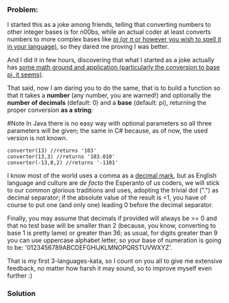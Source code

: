 ### Problem:
<p>I started this as a joke among friends, telling that converting numbers to other integer bases is for n00bs, while an actual coder at least converts numbers to more complex bases like <a href="http://en.wikipedia.org/wiki/Pi" target="_blank">pi (or &#x3C0; or however you wish to spell it in your language)</a>, so they dared me proving I was better.</p>
<p>And I did it in few hours, discovering that what I started as a joke actually has <a href="http://en.wikipedia.org/wiki/Non-integer_representation" target="_blank">some math ground and application (particularly the conversion to base pi, it seems)</a>.</p>
<p>That said, now I am daring you to do the same, that is to build a function so that it takes a <strong>number</strong> (any number, you are warned!) and optionally the <strong>number of decimals</strong> (default: 0) and a <strong>base</strong> (default: pi), returning the proper conversion <strong>as a string</strong>:</p>
<p>#Note
In Java there is no easy way with optional parameters so all three parameters will be given; the same in C# because, as of now, the used version is not known. </p>
<pre style="display: none;"><code class="language-python">converter(<span class="hljs-number">13</span>) <span class="hljs-comment">#returns &apos;103&apos;</span>
converter(<span class="hljs-number">13</span>,<span class="hljs-number">3</span>) <span class="hljs-comment">#returns &apos;103.010&apos;</span>
converter(<span class="hljs-number">-13</span>,<span class="hljs-number">0</span>,<span class="hljs-number">2</span>) <span class="hljs-comment">#returns &apos;-1101&apos;</span></code></pre>
<pre><code class="language-javascript">converter(<span class="hljs-number">13</span>) <span class="hljs-comment">//returns &apos;103&apos;</span>
converter(<span class="hljs-number">13</span>,<span class="hljs-number">3</span>) <span class="hljs-comment">//returns &apos;103.010&apos;</span>
converter(<span class="hljs-number">-13</span>,<span class="hljs-number">0</span>,<span class="hljs-number">2</span>) <span class="hljs-comment">//returns &apos;-1101&apos;</span></code></pre>
<pre style="display: none;"><code class="language-ruby">converter(<span class="hljs-number">13</span>) <span class="hljs-comment">#returns &apos;103&apos;</span>
converter(<span class="hljs-number">13</span>,<span class="hljs-number">3</span>) <span class="hljs-comment">#returns &apos;103.010&apos;</span>
converter(-<span class="hljs-number">13</span>,<span class="hljs-number">0</span>,<span class="hljs-number">2</span>) <span class="hljs-comment">#returns &apos;-1101&apos;</span></code></pre>
<pre style="display: none;"><code class="language-java">Converter.converter(13, 0, Math.PI) #returns &apos;103&apos;
Converter.converter(13, 3, Math.PI) #returns &apos;103.010&apos;
Converter.converter(-13, 0, 2) #returns &apos;-1101&apos;</code></pre>
<pre style="display: none;"><code class="language-csharp">Converter.Convert(<span class="hljs-number">13</span>, <span class="hljs-number">0</span>, Math.PI) <span class="hljs-meta">#returns &apos;103&apos;</span>
Converter.Convert(<span class="hljs-number">13</span>, <span class="hljs-number">3</span>, Math.PI) <span class="hljs-meta">#returns &apos;103.010&apos;</span>
Converter.Convert(<span class="hljs-number">-13</span>, <span class="hljs-number">0</span>, <span class="hljs-number">2</span>) <span class="hljs-meta">#returns &apos;-1101&apos;</span></code></pre>
<p>I know most of the world uses a comma as a <a href="http://en.wikipedia.org/wiki/Decimal_mark" target="_blank">decimal mark</a>, but as English language and culture are <em>de facto</em> the Esperanto of us coders, we will stick to our common glorious traditions and uses, adopting the trivial dot (&quot;.&quot;) as decimal separator; if the absolute value of the result is &lt;1, you have of course to put one (and only one) leading 0 before the decimal separator.</p>
<p>Finally, you may assume that decimals if provided will always be &gt;= 0 and that no test base will be smaller than 2 (because, you know, converting to base 1 is pretty lame) or greater than 36; as usual, for digits greater than 9 you can use uppercase alphabet letter, so your base of numeration is going to be: &apos;0123456789ABCDEFGHIJKLMNOPQRSTUVWXYZ&apos;.</p>
<p>That is my first 3-languages-kata, so I count on you all to give me extensive feedback, no matter how harsh it may sound, so to improve myself even further :)</p>

### Solution